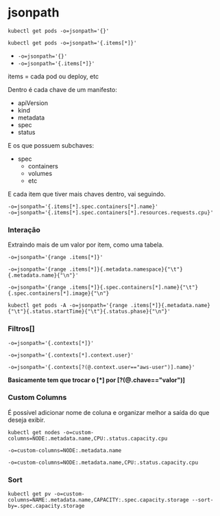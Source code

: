 # jsonpath

```
kubectl get pods -o=jsonpath='{}'

kubectl get pods -o=jsonpath='{.items[*]}'
```

- `-o=jsonpath='{}'`
- `-o=jsonpath='{.items[*]}'`

items = cada pod ou deploy, etc

Dentro é cada chave de um manifesto:
- apiVersion
- kind
- metadata
- spec
- status

E os que possuem subchaves:
- spec
    - containers
    - volumes
    - etc

E cada item que tiver mais chaves dentro, vai seguindo.

```
-o=jsonpath='{.items[*].spec.containers[*].name}'
-o=jsonpath='{.items[*].spec.containers[*].resources.requests.cpu}'
```

### Interação

Extraindo mais de um valor por item, como uma tabela.

`-o=jsonpath='{range .items[*]}'`

```
-o=jsonpath='{range .items[*]}{.metadata.namespace}{"\t"}{.metadata.name}{"\n"}'
```
```
-o=jsonpath='{range .items[*]}{.spec.containers[*].name}{"\t"}{.spec.containers[*].image}{"\n"}
```
```
kubectl get pods -A -o=jsonpath='{range .items[*]}{.metadata.name}{"\t"}{.status.startTime}{"\t"}{.status.phase}{"\n"}'
```

### Filtros[]

`-o=jsonpath='{.contexts[*]}'`

`-o=jsonpath='{.contexts[*].context.user}'`

`-o=jsonpath='{.contexts[?(@.context.user=="aws-user")].name}'`

**Basicamente tem que trocar o [*] por [?(@.chave=="valor")]**


### Custom Columns

É possível adicionar nome de coluna e organizar melhor a saída do que deseja exibir.

```
kubectl get nodes -o=custom-columns=NODE:.metadata.name,CPU:.status.capacity.cpu
```

`-o=custom-columns=NODE:.metadata.name`

`-o=custom-columns=NODE:.metadata.name,CPU:.status.capacity.cpu`


### Sort

```
kubectl get pv -o=custom-columns=NAME:.metadata.name,CAPACITY:.spec.capacity.storage --sort-by=.spec.capacity.storage
```